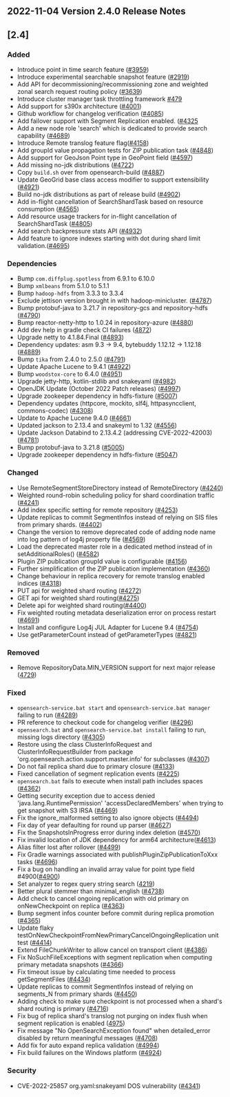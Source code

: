 ## 2022-11-04 Version 2.4.0 Release Notes

## [2.4]
### Added
- Introduce point in time search feature ([#3959](https://github.com/opensearch-project/OpenSearch/issues/3959))
- Introduce experimental searchable snapshot feature ([#2919](https://github.com/opensearch-project/OpenSearch/issues/2919))
- Add API for decommissioning/recommissioning zone and weighted zonal search request routing policy ([#3639](https://github.com/opensearch-project/OpenSearch/issues/3639))
- Introduce cluster manager task throttling framework [#479](https://github.com/opensearch-project/OpenSearch/issues/479)
- Add support for s390x architecture ([#4001](https://github.com/opensearch-project/OpenSearch/pull/4001))
- Github workflow for changelog verification ([#4085](https://github.com/opensearch-project/OpenSearch/pull/4085))
- Add failover support with Segment Replication enabled. ([#4325](https://github.com/opensearch-project/OpenSearch/pull/4325)
- Add a new node role 'search' which is dedicated to provide search capability ([#4689](https://github.com/opensearch-project/OpenSearch/pull/4689))
- Introduce Remote translog feature flag([#4158](https://github.com/opensearch-project/OpenSearch/pull/4158))
- Add groupId value propagation tests for ZIP publication task ([#4848](https://github.com/opensearch-project/OpenSearch/pull/4848))
- Add support for GeoJson Point type in GeoPoint field ([#4597](https://github.com/opensearch-project/OpenSearch/pull/4597))
- Add missing no-jdk distributions ([#4722](https://github.com/opensearch-project/OpenSearch/pull/4722))
- Copy `build.sh` over from opensearch-build ([#4887](https://github.com/opensearch-project/OpenSearch/pull/4887))
- Update GeoGrid base class access modifier to support extensibility ([#4921](https://github.com/opensearch-project/OpenSearch/pull/4921))
- Build no-jdk distributions as part of release build ([#4902](https://github.com/opensearch-project/OpenSearch/pull/4902))
- Add in-flight cancellation of SearchShardTask based on resource consumption ([#4565](https://github.com/opensearch-project/OpenSearch/pull/4565))
- Add resource usage trackers for in-flight cancellation of SearchShardTask ([#4805](https://github.com/opensearch-project/OpenSearch/pull/4805))
- Add search backpressure stats API ([#4932](https://github.com/opensearch-project/OpenSearch/pull/4932))
- Add feature to ignore indexes starting with dot during shard limit validation.([#4695](https://github.com/opensearch-project/OpenSearch/pull/4695))

### Dependencies
- Bump `com.diffplug.spotless` from 6.9.1 to 6.10.0
- Bump `xmlbeans` from 5.1.0 to 5.1.1
- Bump `hadoop-hdfs` from 3.3.3 to 3.3.4
- Exclude jettison version brought in with hadoop-minicluster. ([#4787](https://github.com/opensearch-project/OpenSearch/pull/4787))
- Bump protobuf-java to 3.21.7 in repository-gcs and repository-hdfs ([#4790](https://github.com/opensearch-project/OpenSearch/pull/4790))
- Bump reactor-netty-http to 1.0.24 in repository-azure ([#4880](https://github.com/opensearch-project/OpenSearch/pull/4880))
- Add dev help in gradle check CI failures ([4872](https://github.com/opensearch-project/OpenSearch/pull/4872))
- Upgrade netty to 4.1.84.Final ([#4893](https://github.com/opensearch-project/OpenSearch/pull/4893))
- Dependency updates: asm 9.3 -> 9.4, bytebuddy 1.12.12 -> 1.12.18 ([#4889](https://github.com/opensearch-project/OpenSearch/pull/4889))
- Bump `tika` from 2.4.0 to 2.5.0 ([#4791](https://github.com/opensearch-project/OpenSearch/pull/4791))
- Update Apache Lucene to 9.4.1 ([#4922](https://github.com/opensearch-project/OpenSearch/pull/4922))
- Bump `woodstox-core` to 6.4.0 ([#4951](https://github.com/opensearch-project/OpenSearch/pull/4951))
- Upgrade jetty-http, kotlin-stdlib and snakeyaml ([#4982](https://github.com/opensearch-project/OpenSearch/pull/4982))
- OpenJDK Update (October 2022 Patch releases) ([#4997](https://github.com/opensearch-project/OpenSearch/pull/4997))
- Upgrade zookeeper dependency in hdfs-fixture ([#5007](https://github.com/opensearch-project/OpenSearch/pull/5007))
- Dependency updates (httpcore, mockito, slf4j, httpasyncclient, commons-codec) ([#4308](https://github.com/opensearch-project/OpenSearch/pull/4308))
- Update to Apache Lucene 9.4.0 ([#4661](https://github.com/opensearch-project/OpenSearch/pull/4661))
- Updated jackson to 2.13.4 and snakeyml to 1.32 ([#4556](https://github.com/opensearch-project/OpenSearch/pull/4556))
- Update Jackson Databind to 2.13.4.2 (addressing CVE-2022-42003) ([#4781](https://github.com/opensearch-project/OpenSearch/pull/4781))
- Bump protobuf-java to 3.21.8 ([#5005](https://github.com/opensearch-project/OpenSearch/pull/5005))
- Upgrade zookeeper dependency in hdfs-fixture ([#5047](https://github.com/opensearch-project/OpenSearch/pull/5047))

### Changed
- Use RemoteSegmentStoreDirectory instead of RemoteDirectory ([#4240](https://github.com/opensearch-project/OpenSearch/pull/4240))
- Weighted round-robin scheduling policy for shard coordination traffic ([#4241](https://github.com/opensearch-project/OpenSearch/pull/4241))
- Add index specific setting for remote repository ([#4253](https://github.com/opensearch-project/OpenSearch/pull/4253))
- Update replicas to commit SegmentInfos instead of relying on SIS files from primary shards. ([#4402](https://github.com/opensearch-project/OpenSearch/pull/4402))
- Change the version to remove deprecated code of adding node name into log pattern of log4j property file ([#4569](https://github.com/opensearch-project/OpenSearch/pull/4569))
- Load the deprecated master role in a dedicated method instead of in setAdditionalRoles() ([#4582](https://github.com/opensearch-project/OpenSearch/pull/4582))
- Plugin ZIP publication groupId value is configurable ([#4156](https://github.com/opensearch-project/OpenSearch/pull/4156))
- Further simplification of the ZIP publication implementation ([#4360](https://github.com/opensearch-project/OpenSearch/pull/4360))
- Change behaviour in replica recovery for remote translog enabled indices ([#4318](https://github.com/opensearch-project/OpenSearch/pull/4318))
- PUT api for weighted shard routing ([#4272](https://github.com/opensearch-project/OpenSearch/pull/4272))
- GET api for weighted shard routing([#4275](https://github.com/opensearch-project/OpenSearch/pull/4275/))
- Delete api for weighted shard routing([#4400](https://github.com/opensearch-project/OpenSearch/pull/4400/))
- Fix weighted routing metadata deserialization error on process restart ([#4691](https://github.com/opensearch-project/OpenSearch/pull/4691))
- Install and configure Log4j JUL Adapter for Lucene 9.4 ([#4754](https://github.com/opensearch-project/OpenSearch/pull/4754))
- Use getParameterCount instead of getParameterTypes ([#4821](https://github.com/opensearch-project/OpenSearch/pull/4821))

### Removed
- Remove RepositoryData.MIN_VERSION support for next major release ([4729](https://github.com/opensearch-project/OpenSearch/pull/4729))

### Fixed
- `opensearch-service.bat start` and `opensearch-service.bat manager` failing to run ([#4289](https://github.com/opensearch-project/OpenSearch/pull/4289))
- PR reference to checkout code for changelog verifier ([#4296](https://github.com/opensearch-project/OpenSearch/pull/4296))
- `opensearch.bat` and `opensearch-service.bat install` failing to run, missing logs directory ([#4305](https://github.com/opensearch-project/OpenSearch/pull/4305))
- Restore using the class ClusterInfoRequest and ClusterInfoRequestBuilder from package 'org.opensearch.action.support.master.info' for subclasses ([#4307](https://github.com/opensearch-project/OpenSearch/pull/4307))
- Do not fail replica shard due to primary closure ([#4133](https://github.com/opensearch-project/OpenSearch/pull/4133))
- Fixed cancellation of segment replication events ([#4225](https://github.com/opensearch-project/OpenSearch/pull/4225))
- `opensearch.bat` fails to execute when install path includes spaces ([#4362](https://github.com/opensearch-project/OpenSearch/pull/4362))
- Getting security exception due to access denied 'java.lang.RuntimePermission' 'accessDeclaredMembers' when trying to get snapshot with S3 IRSA ([#4469](https://github.com/opensearch-project/OpenSearch/pull/4469))
- Fix the ignore_malformed setting to also ignore objects ([#4494](https://github.com/opensearch-project/OpenSearch/pull/4494))
- Fix day of year defaulting for round up parser ([#4627](https://github.com/opensearch-project/OpenSearch/pull/4627))
- Fix the SnapshotsInProgress error during index deletion ([#4570](https://github.com/opensearch-project/OpenSearch/pull/4570))
- Fix invalid location of JDK dependency for arm64 architecture([#4613](https://github.com/opensearch-project/OpenSearch/pull/4613))
- Alias filter lost after rollover ([#4499](https://github.com/opensearch-project/OpenSearch/pull/4499))
- Fix Gradle warnings associated with publishPluginZipPublicationToXxx tasks ([#4696](https://github.com/opensearch-project/OpenSearch/pull/4696))
- Fix a bug on handling an invalid array value for point type field #4900([#4900](https://github.com/opensearch-project/OpenSearch/pull/4900))
- Set analyzer to regex query string search ([4219](https://github.com/opensearch-project/OpenSearch/pull/4219))
- Better plural stemmer than minimal_english ([#4738](https://github.com/opensearch-project/OpenSearch/pull/4738))
- Add check to cancel ongoing replication with old primary on onNewCheckpoint on replica ([#4363](https://github.com/opensearch-project/OpenSearch/pull/4363))
- Bump segment infos counter before commit during replica promotion ([#4365](https://github.com/opensearch-project/OpenSearch/pull/4365))
- Update flaky testOnNewCheckpointFromNewPrimaryCancelOngoingReplication unit test ([#4414](https://github.com/opensearch-project/OpenSearch/pull/4414))
- Extend FileChunkWriter to allow cancel on transport client ([#4386](https://github.com/opensearch-project/OpenSearch/pull/4386))
- Fix NoSuchFileExceptions with segment replication when computing primary metadata snapshots ([#4366](https://github.com/opensearch-project/OpenSearch/pull/4366))
- Fix timeout issue by calculating time needed to process getSegmentFiles ([#4434](https://github.com/opensearch-project/OpenSearch/pull/4434))
- Update replicas to commit SegmentInfos instead of relying on segments_N from primary shards ([#4450](https://github.com/opensearch-project/OpenSearch/pull/4450))
- Adding check to make sure checkpoint is not processed when a shard's shard routing is primary ([#4716](https://github.com/opensearch-project/OpenSearch/pull/4716))
- Fix bug of replica shard's translog not purging on index flush when segment replication is enabled ([4975](https://github.com/opensearch-project/OpenSearch/pull/4975))
- Fix message "No OpenSearchException found" when detailed_error disabled by return meaningful messages ([#4708](https://github.com/opensearch-project/OpenSearch/pull/4708))
- Add fix for auto expand replica validation ([#4994](https://github.com/opensearch-project/OpenSearch/pull/4994))
- Fix build failures on the Windows platform ([#4924](https://github.com/opensearch-project/OpenSearch/issues/4924))

### Security
- CVE-2022-25857 org.yaml:snakeyaml DOS vulnerability ([#4341](https://github.com/opensearch-project/OpenSearch/pull/4341))
